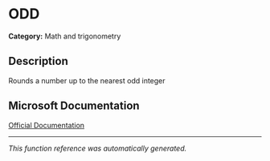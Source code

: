 # ODD

**Category:** Math and trigonometry

## Description
Rounds a number up to the nearest odd integer

## Microsoft Documentation
[Official Documentation](https://support.microsoft.com//en-us/office/odd-function-deae64eb-e08a-4c88-8b40-6d0b42575c98)

---
*This function reference was automatically generated.*
